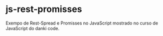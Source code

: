# js-rest-promisses
Exempo de Rest-Spread e Promisses no JavaScript mostrado no curso de JavaScript do danki code.
